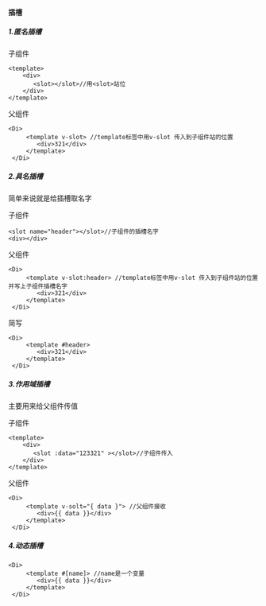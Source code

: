 #### 插槽

##### 1.匿名插槽

子组件

```vue
<template>
    <div>
       <slot></slot>//用<slot>站位
    </div>
</template>
```

父组件

```vue
<Di>
     <template v-slot> //template标签中用v-slot 传入到子组件站的位置
        <div>321</div>
     </template>
 </Di>
```

##### 2.具名插槽

简单来说就是给插槽取名字

子组件

```vue
<slot name="header"></slot>//子组件的插槽名字
<div></div>
```

父组件

```vue
<Di>
     <template v-slot:header> //template标签中用v-slot 传入到子组件站的位置 并写上子组件插槽名字
        <div>321</div>
     </template>
 </Di>
```

简写

```vue
<Di>
     <template #header> 
        <div>321</div>
     </template>
 </Di>
```

##### 3.作用域插槽

主要用来给父组件传值

子组件

```vue
<template>
    <div>
       <slot :data="123321" ></slot>//子组件传入
    </div>
</template>
```

父组件

```vue
<Di>
     <template v-solt="{ data }"> //父组件接收
        <div>{{ data }}</div>
     </template>
 </Di>
```

##### 4.动态插槽

```vue
<Di>
     <template #[name]> //name是一个变量
        <div>{{ data }}</div>
     </template>
 </Di>
```

